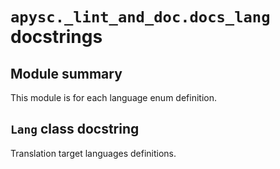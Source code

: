 # `apysc._lint_and_doc.docs_lang` docstrings

## Module summary

This module is for each language enum definition.

## `Lang` class docstring

Translation target languages definitions.